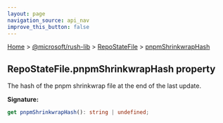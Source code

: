 ```yaml
---
layout: page
navigation_source: api_nav
improve_this_button: false
---
```



[Home](./index.md) &gt; [@microsoft/rush-lib](./rush-lib.md) &gt; [RepoStateFile](./rush-lib.repostatefile.md) &gt; [pnpmShrinkwrapHash](./rush-lib.repostatefile.pnpmshrinkwraphash.md)

## RepoStateFile.pnpmShrinkwrapHash property

The hash of the pnpm shrinkwrap file at the end of the last update.

<b>Signature:</b>

```typescript
get pnpmShrinkwrapHash(): string | undefined;
```
